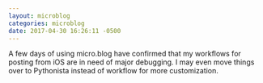 ```yaml
---
layout: microblog
categories: microblog
date: 2017-04-30 16:26:11 -0500
---
```


A few days of using micro.blog have confirmed that my workflows for posting from iOS are in need of major debugging. I may even move things over to Pythonista instead of workflow for more customization. 
